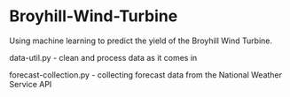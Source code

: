 # Broyhill-Wind-Turbine
Using machine learning to predict the yield of the Broyhill Wind Turbine. 

data-util.py - clean and process data as it comes in

forecast-collection.py - collecting forecast data from the National Weather Service API